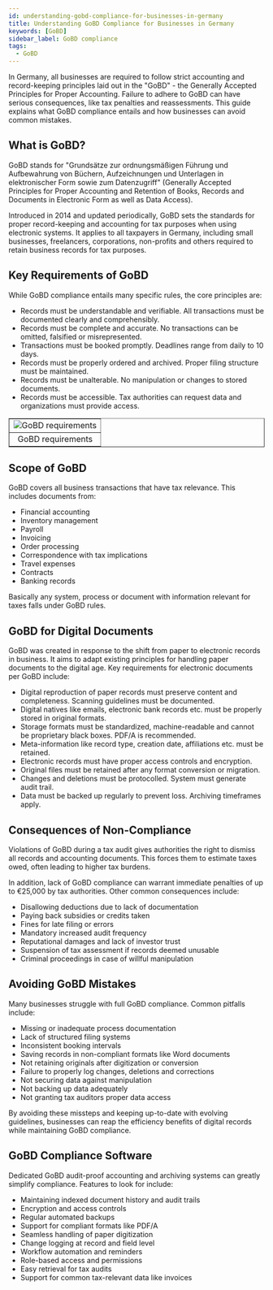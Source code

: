 ```yaml
---
id: understanding-gobd-compliance-for-businesses-in-germany
title: Understanding GoBD Compliance for Businesses in Germany
keywords: [GoBD]
sidebar_label: GoBD compliance
tags:
  - GoBD
---
```


In Germany, all businesses are required to follow strict accounting and record-keeping principles laid out in the "GoBD" - the Generally Accepted Principles for Proper Accounting. Failure to adhere to GoBD can have serious consequences, like tax penalties and reassessments. This guide explains what GoBD compliance entails and how businesses can avoid common mistakes.

## What is GoBD?

GoBD stands for "Grundsätze zur ordnungsmäßigen Führung und Aufbewahrung von Büchern, Aufzeichnungen und Unterlagen in elektronischer Form sowie zum Datenzugriff" (Generally Accepted Principles for Proper Accounting and Retention of Books, Records and Documents in Electronic Form as well as Data Access). 

Introduced in 2014 and updated periodically, GoBD sets the standards for proper record-keeping and accounting for tax purposes when using electronic systems. It applies to all taxpayers in Germany, including small businesses, freelancers, corporations, non-profits and others required to retain business records for tax purposes.

## Key Requirements of GoBD

While GoBD compliance entails many specific rules, the core principles are:

- Records must be understandable and verifiable. All transactions must be documented clearly and comprehensibly.
- Records must be complete and accurate. No transactions can be omitted, falsified or misrepresented.
- Transactions must be booked promptly. Deadlines range from daily to 10 days.
- Records must be properly ordered and archived. Proper filing structure must be maintained.
- Records must be unalterable. No manipulation or changes to stored documents.
- Records must be accessible. Tax authorities can request data and organizations must provide access.

<table align="center" border="1px" border-color="#dedede"><tr><td>
  <img src="/docs/img/gobd.png" alt="GoBD requirements"/>
  </td></tr>
  <tr><td align="center">GoBD requirements</td></tr>
</table>

## Scope of GoBD

GoBD covers all business transactions that have tax relevance. This includes documents from:

- Financial accounting 
- Inventory management
- Payroll
- Invoicing 
- Order processing
- Correspondence with tax implications
- Travel expenses
- Contracts
- Banking records

Basically any system, process or document with information relevant for taxes falls under GoBD rules.

## GoBD for Digital Documents

GoBD was created in response to the shift from paper to electronic records in business. It aims to adapt existing principles for handling paper documents to the digital age. Key requirements for electronic documents per GoBD include:

- Digital reproduction of paper records must preserve content and completeness. Scanning guidelines must be documented.
- Digital natives like emails, electronic bank records etc. must be properly stored in original formats.
- Storage formats must be standardized, machine-readable and cannot be proprietary black boxes. PDF/A is recommended.
- Meta-information like record type, creation date, affiliations etc. must be retained.
- Electronic records must have proper access controls and encryption.
- Original files must be retained after any format conversion or migration. 
- Changes and deletions must be protocolled. System must generate audit trail.
- Data must be backed up regularly to prevent loss. Archiving timeframes apply.

## Consequences of Non-Compliance

Violations of GoBD during a tax audit gives authorities the right to dismiss all records and accounting documents. This forces them to estimate taxes owed, often leading to higher tax burdens.

In addition, lack of GoBD compliance can warrant immediate penalties of up to €25,000 by tax authorities. Other common consequences include:

- Disallowing deductions due to lack of documentation
- Paying back subsidies or credits taken
- Fines for late filing or errors 
- Mandatory increased audit frequency
- Reputational damages and lack of investor trust
- Suspension of tax assessment if records deemed unusable
- Criminal proceedings in case of willful manipulation

## Avoiding GoBD Mistakes 

Many businesses struggle with full GoBD compliance. Common pitfalls include:

- Missing or inadequate process documentation
- Lack of structured filing systems
- Inconsistent booking intervals
- Saving records in non-compliant formats like Word documents
- Not retaining originals after digitization or conversion
- Failure to properly log changes, deletions and corrections
- Not securing data against manipulation 
- Not backing up data adequately
- Not granting tax auditors proper data access

By avoiding these missteps and keeping up-to-date with evolving guidelines, businesses can reap the efficiency benefits of digital records while maintaining GoBD compliance.

## GoBD Compliance Software

Dedicated GoBD audit-proof accounting and archiving systems can greatly simplify compliance. Features to look for include:

- Maintaining indexed document history and audit trails
- Encryption and access controls 
- Regular automated backups 
- Support for compliant formats like PDF/A
- Seamless handling of paper digitization 
- Change logging at record and field level 
- Workflow automation and reminders
- Role-based access and permissions
- Easy retrieval for tax audits
- Support for common tax-relevant data like invoices


